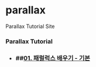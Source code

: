 # parallax
Parallax Tutorial Site
<h3>Parallax Tutorial<h3>
  <ul>
    <li>
      ##<a href="https://ciellapluie.github.io/parallax_basic/parallax01.html">01. 패럴럭스 배우기 - 기본</a>
    </li>
  </ul>
